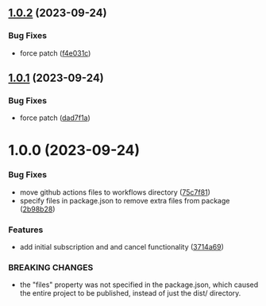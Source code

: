 ## [1.0.2](https://github.com/0xernesto/web3-subscription-widget/compare/v1.0.1...v1.0.2) (2023-09-24)


### Bug Fixes

* force patch ([f4e031c](https://github.com/0xernesto/web3-subscription-widget/commit/f4e031c8a9084a2a380717d9731b7f00a44dea38))

## [1.0.1](https://github.com/0xernesto/web3-subscription-widget/compare/v1.0.0...v1.0.1) (2023-09-24)


### Bug Fixes

* force patch ([dad7f1a](https://github.com/0xernesto/web3-subscription-widget/commit/dad7f1ab445fdcffdaee21738ae94cb9449fb586))

# 1.0.0 (2023-09-24)

### Bug Fixes

-   move github actions files to workflows directory ([75c7f81](https://github.com/0xernesto/web3-subscription-widget/commit/75c7f81fd7ebac95564d49505ef17d469ce3d394))
-   specify files in package.json to remove extra files from package ([2b98b28](https://github.com/0xernesto/web3-subscription-widget/commit/2b98b285898905390186c3a9cc02a339a117bc14))

### Features

-   add initial subscription and and cancel functionality ([3714a69](https://github.com/0xernesto/web3-subscription-widget/commit/3714a6913b7c33147d9af3d80847b18a0904e032))

### BREAKING CHANGES

-   the "files" property was not specified in the package.json, which caused the entire
    project to be published, instead of just the dist/ directory.

